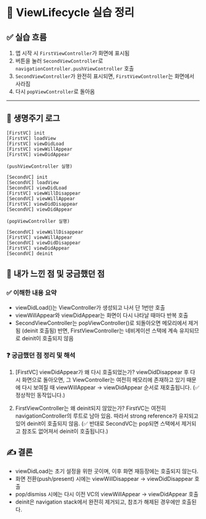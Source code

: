 # 📘 ViewLifecycle 실습 정리

## ✅ 실습 흐름

1. 앱 시작 시 `FirstViewController`가 화면에 표시됨  
2. 버튼을 눌러 `SecondViewController`로 `navigationController.pushViewController` 호출  
3. `SecondViewController`가 완전히 표시되면, `FirstViewController`는 화면에서 사라짐  
4. 다시 `popViewController`로 돌아옴

---

## 📌 생명주기 로그

```text
[FirstVC] init
[FirstVC] loadView
[FirstVC] viewDidLoad
[FirstVC] viewWillAppear
[FirstVC] viewDidAppear

(pushViewController 실행)

[SecondVC] init
[SecondVC] loadView
[SecondVC] viewDidLoad
[FirstVC] viewWillDisappear
[SecondVC] viewWillAppear
[FirstVC] viewDidDisappear
[SecondVC] viewDidAppear

(popViewController 실행)

[SecondVC] viewWillDisappear
[FirstVC] viewWillAppear
[SecondVC] viewDidDisappear
[FirstVC] viewDidAppear
[SecondVC] deinit
```

## 🧠 내가 느낀 점 및 궁금했던 점
### ✅ 이해한 내용 요약
- viewDidLoad()는 ViewController가 생성되고 나서 단 1번만 호출
- viewWillAppear와 viewDidAppear는 화면이 다시 나타날 때마다 반복 호출
- SecondViewController는 popViewController()로 되돌아오면 메모리에서 제거됨 (deinit 호출됨)
    반면, FirstViewController는 네비게이션 스택에 계속 유지되므로 deinit이 호출되지 않음

### ❓ 궁금했던 점 정리 및 해석
1. [FirstVC] viewDidAppear가 왜 다시 호출되었는가?
    viewDidDisappear 후 다시 화면으로 돌아오면, 그 ViewController는 여전히 메모리에 존재하고 있기 때문에 다시 보여질 때 viewWillAppear → viewDidAppear 순서로 재호출됩니다.
    (✅ 정상적인 동작입니다.)

3. FirstViewController는 왜 deinit되지 않았는가?
    FirstVC는 여전히 navigationController의 루트로 남아 있음.
    따라서 strong reference가 유지되고 있어 deinit이 호출되지 않음.
    (✅ 반대로 SecondVC는 pop되면 스택에서 제거되고 참조도 없어져서 deinit이 호출됩니다.)

## ✍️ 결론
- viewDidLoad는 초기 설정을 위한 곳이며, 이후 화면 재등장에는 호출되지 않는다.
- 화면 전환(push/present) 시에는 viewWillDisappear → viewDidDisappear 호출
- pop/dismiss 시에는 다시 이전 VC의 viewWillAppear → viewDidAppear 호출
- deinit은 navigation stack에서 완전히 제거되고, 참조가 해제된 경우에만 호출된다.
